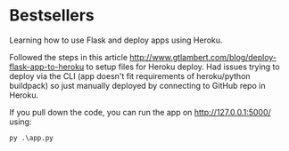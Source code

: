 # Bestsellers

Learning how to use Flask and deploy apps using Heroku.

Followed the steps in this article http://www.gtlambert.com/blog/deploy-flask-app-to-heroku to setup files for Heroku deploy. Had issues trying to deploy via the CLI (app doesn't fit requirements of heroku/python buildpack) so just manually deployed by connecting to GitHub repo in Heroku.

If you pull down the code, you can run the app on http://127.0.0.1:5000/ using:
```
py .\app.py
```
